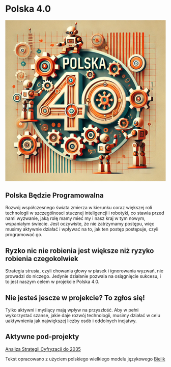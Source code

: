 # Polska 4.0


![Polska-4.0](obrazki/Polska-4.0.png)

## Polska Będzie Programowalna

Rozwój współczesnego świata zmierza w kierunku coraz większej roli technologii w szczególnosci stucznej inteligencji i robotyki, 
co stawia przed nami wyzwanie, jaką rolę mamy mieć my i nasz kraj w tym nowym, wspaniałym świecie. Jest oczywiste, że nie zatrzymamy 
postępu, więc musimy aktywnie działać i wpływać na to, jak ten postęp postępuje, czyli programować go.


## Ryzko nic nie robienia jest większe niż ryzyko robienia czegokolwiek

Strategia strusia, czyli chowania głowy w piasek i ignorowania wyzwań, nie prowadzi do niczego. 
Jedynie działanie pozwala na osiągnięcie sukcesu, i to jest naszym celem w projekcie Polska 4.0.


## Nie jesteś jescze w projekcie? To zgłos się!

Tylko aktywni i myślący mają wpływ na przyszłość. Aby w pełni wykorzystać szanse, jakie daje rozwój technologii, 
musimy działać w celu uaktywnienia jak największej liczby osób i oddolnych incjatwy. 


## Aktywne pod-projekty

[Analiza Strategii Cyfryzacji do 2035](https://github.com/orgs/Polska-4-0/projects/2)



Tekst opracowano z użyciem polskiego wielkiego modelu językowego [Bielik](https://bielik.ai/) 

